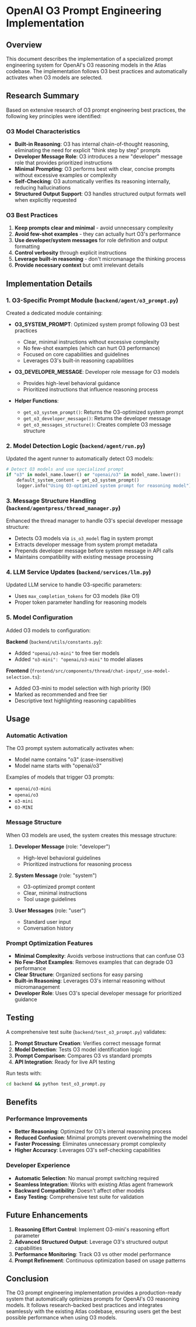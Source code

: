 # OpenAI O3 Prompt Engineering Implementation

## Overview

This document describes the implementation of a specialized prompt engineering system for OpenAI's O3 reasoning models in the Atlas codebase. The implementation follows O3 best practices and automatically activates when O3 models are selected.

## Research Summary

Based on extensive research of O3 prompt engineering best practices, the following key principles were identified:

### O3 Model Characteristics
- **Built-in Reasoning**: O3 has internal chain-of-thought reasoning, eliminating the need for explicit "think step by step" prompts
- **Developer Message Role**: O3 introduces a new "developer" message role that provides prioritized instructions
- **Minimal Prompting**: O3 performs best with clear, concise prompts without excessive examples or complexity
- **Self-Checking**: O3 automatically verifies its reasoning internally, reducing hallucinations
- **Structured Output Support**: O3 handles structured output formats well when explicitly requested

### O3 Best Practices
1. **Keep prompts clear and minimal** - avoid unnecessary complexity
2. **Avoid few-shot examples** - they can actually hurt O3's performance
3. **Use developer/system messages** for role definition and output formatting
4. **Control verbosity** through explicit instructions
5. **Leverage built-in reasoning** - don't micromanage the thinking process
6. **Provide necessary context** but omit irrelevant details

## Implementation Details

### 1. O3-Specific Prompt Module (`backend/agent/o3_prompt.py`)

Created a dedicated module containing:

- **O3_SYSTEM_PROMPT**: Optimized system prompt following O3 best practices
  - Clear, minimal instructions without excessive complexity
  - No few-shot examples (which can hurt O3 performance)
  - Focused on core capabilities and guidelines
  - Leverages O3's built-in reasoning capabilities

- **O3_DEVELOPER_MESSAGE**: Developer role message for O3 models
  - Provides high-level behavioral guidance
  - Prioritized instructions that influence reasoning process

- **Helper Functions**:
  - `get_o3_system_prompt()`: Returns the O3-optimized system prompt
  - `get_o3_developer_message()`: Returns the developer message
  - `get_o3_messages_structure()`: Creates complete O3 message structure

### 2. Model Detection Logic (`backend/agent/run.py`)

Updated the agent runner to automatically detect O3 models:

```python
# Detect O3 models and use specialized prompt
if "o3" in model_name.lower() or "openai/o3" in model_name.lower():
    default_system_content = get_o3_system_prompt()
    logger.info("Using O3-optimized system prompt for reasoning model")
```

### 3. Message Structure Handling (`backend/agentpress/thread_manager.py`)

Enhanced the thread manager to handle O3's special developer message structure:

- Detects O3 models via `is_o3_model` flag in system prompt
- Extracts developer message from system prompt metadata
- Prepends developer message before system message in API calls
- Maintains compatibility with existing message processing

### 4. LLM Service Updates (`backend/services/llm.py`)

Updated LLM service to handle O3-specific parameters:

- Uses `max_completion_tokens` for O3 models (like O1)
- Proper token parameter handling for reasoning models

### 5. Model Configuration

Added O3 models to configuration:

**Backend** (`backend/utils/constants.py`):
- Added `"openai/o3-mini"` to free tier models
- Added `"o3-mini": "openai/o3-mini"` to model aliases

**Frontend** (`frontend/src/components/thread/chat-input/_use-model-selection.ts`):
- Added O3-mini to model selection with high priority (90)
- Marked as recommended and free tier
- Descriptive text highlighting reasoning capabilities

## Usage

### Automatic Activation

The O3 prompt system automatically activates when:
- Model name contains "o3" (case-insensitive)
- Model name starts with "openai/o3"

Examples of models that trigger O3 prompts:
- `openai/o3-mini`
- `openai/o3`
- `o3-mini`
- `O3-MINI`

### Message Structure

When O3 models are used, the system creates this message structure:

1. **Developer Message** (role: "developer")
   - High-level behavioral guidelines
   - Prioritized instructions for reasoning process

2. **System Message** (role: "system")
   - O3-optimized prompt content
   - Clear, minimal instructions
   - Tool usage guidelines

3. **User Messages** (role: "user")
   - Standard user input
   - Conversation history

### Prompt Optimization Features

- **Minimal Complexity**: Avoids verbose instructions that can confuse O3
- **No Few-Shot Examples**: Removes examples that can degrade O3 performance
- **Clear Structure**: Organized sections for easy parsing
- **Built-in Reasoning**: Leverages O3's internal reasoning without micromanagement
- **Developer Role**: Uses O3's special developer message for prioritized guidance

## Testing

A comprehensive test suite (`backend/test_o3_prompt.py`) validates:

1. **Prompt Structure Creation**: Verifies correct message format
2. **Model Detection**: Tests O3 model identification logic
3. **Prompt Comparison**: Compares O3 vs standard prompts
4. **API Integration**: Ready for live API testing

Run tests with:
```bash
cd backend && python test_o3_prompt.py
```

## Benefits

### Performance Improvements
- **Better Reasoning**: Optimized for O3's internal reasoning process
- **Reduced Confusion**: Minimal prompts prevent overwhelming the model
- **Faster Processing**: Eliminates unnecessary prompt complexity
- **Higher Accuracy**: Leverages O3's self-checking capabilities

### Developer Experience
- **Automatic Selection**: No manual prompt switching required
- **Seamless Integration**: Works with existing Atlas agent framework
- **Backward Compatibility**: Doesn't affect other models
- **Easy Testing**: Comprehensive test suite for validation

## Future Enhancements

1. **Reasoning Effort Control**: Implement O3-mini's reasoning effort parameter
2. **Advanced Structured Output**: Leverage O3's structured output capabilities
3. **Performance Monitoring**: Track O3 vs other model performance
4. **Prompt Refinement**: Continuous optimization based on usage patterns

## Conclusion

The O3 prompt engineering implementation provides a production-ready system that automatically optimizes prompts for OpenAI's O3 reasoning models. It follows research-backed best practices and integrates seamlessly with the existing Atlas codebase, ensuring users get the best possible performance when using O3 models.
